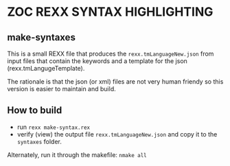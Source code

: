 
# ZOC REXX SYNTAX HIGHLIGHTING

## make-syntaxes

This is a small REXX file that produces the `rexx.tmLanguageNew.json` 
from input files that contain the keywords and a template for the json
(rexx.tmLangugeTemplate).

The rationale is that the json (or xml) files are not very human friendy
so this version is easier to maintain and build.

## How to build

* run `rexx make-syntax.rex`
* verify (view) the output file `rexx.tmLanguageNew.json` and 
copy it to the `syntaxes` folder.

Alternately, run it through the makefile: `nmake all`


